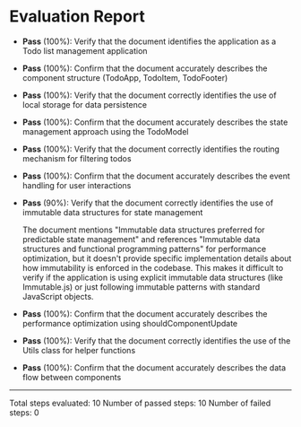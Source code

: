 # Evaluation Report

- **Pass** (100%): Verify that the document identifies the application as a Todo list management application
- **Pass** (100%): Confirm that the document accurately describes the component structure (TodoApp, TodoItem, TodoFooter)
- **Pass** (100%): Verify that the document correctly identifies the use of local storage for data persistence
- **Pass** (100%): Confirm that the document accurately describes the state management approach using the TodoModel
- **Pass** (100%): Verify that the document correctly identifies the routing mechanism for filtering todos
- **Pass** (100%): Confirm that the document accurately describes the event handling for user interactions
- **Pass** (90%): Verify that the document correctly identifies the use of immutable data structures for state management
  
  The document mentions "Immutable data structures preferred for predictable state management" and references "Immutable data structures and functional programming patterns" for performance optimization, but it doesn't provide specific implementation details about how immutability is enforced in the codebase. This makes it difficult to verify if the application is using explicit immutable data structures (like Immutable.js) or just following immutable patterns with standard JavaScript objects.

- **Pass** (100%): Confirm that the document accurately describes the performance optimization using shouldComponentUpdate
- **Pass** (100%): Verify that the document correctly identifies the use of the Utils class for helper functions
- **Pass** (100%): Confirm that the document accurately describes the data flow between components

---

Total steps evaluated: 10
Number of passed steps: 10
Number of failed steps: 0